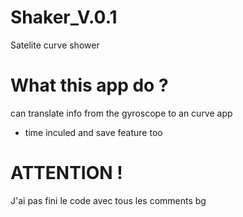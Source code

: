 # Shaker_V.0.1
Satelite curve shower 


# What this app do ? 

can translate info from the gyroscope to an curve app 
 - time inculed and save feature too 


# ATTENTION ! 
J'ai pas fini le code avec tous les comments bg 
